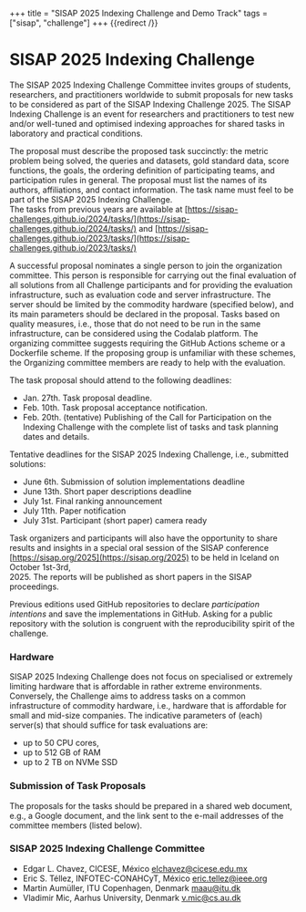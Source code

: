+++
title = "SISAP 2025 Indexing Challenge and Demo Track"
tags = ["sisap", "challenge"]
+++
{{redirect /}}
# SISAP 2025 Indexing Challenge
The SISAP 2025 Indexing Challenge Committee invites groups of students, researchers, and practitioners worldwide to submit proposals for new tasks to be considered as part of the SISAP Indexing Challenge 2025\. The SISAP Indexing Challenge is an event for researchers and practitioners to test new and/or well-tuned and optimised indexing approaches for shared tasks in laboratory and practical conditions.

The proposal must describe the proposed task succinctly: the metric problem being solved, the queries and datasets, gold standard data, score functions, the goals, the ordering definition of participating teams, and participation rules in general. The proposal must list the names of its authors, affiliations, and contact information. The task name must feel to be part of the SISAP 2025 Indexing Challenge.  
The tasks from previous years are available at [https://sisap-challenges.github.io/2024/tasks/](https://sisap-challenges.github.io/2024/tasks/) and [https://sisap-challenges.github.io/2023/tasks/](https://sisap-challenges.github.io/2023/tasks/)

A successful proposal nominates a single person to join the organization committee. This person is responsible for carrying out the final evaluation of all solutions from all Challenge participants and for providing the evaluation infrastructure, such as evaluation code and server infrastructure. The server should be limited by the commodity hardware (specified below), and its main parameters should be declared in the proposal. Tasks based on quality measures, i.e., those that do not need to be run in the same infrastructure, can be considered using the Codalab platform. The organizing committee suggests requiring the GitHub Actions scheme or a Dockerfile scheme. If the proposing group is unfamiliar with these schemes, the Organizing committee members are ready to help with the evaluation.

The task proposal should attend to the following deadlines:

* Jan. 27th. Task proposal deadline.  
* Feb. 10th. Task proposal acceptance notification.  
* Feb. 20th. (tentative) Publishing of the Call for Participation on the Indexing Challenge with the complete list of tasks and task planning dates and details.

Tentative deadlines for the SISAP 2025 Indexing Challenge, i.e., submitted solutions:

* June 6th. Submission of solution implementations deadline  
* June 13th. Short paper descriptions deadline  
* July 1st. Final ranking announcement  
* July 11th. Paper notification  
* July 31st. Participant (short paper) camera ready

Task organizers and participants will also have the opportunity to share results and insights in a special oral session of the SISAP conference [https://sisap.org/2025](https://sisap.org/2025) to be held in Iceland on October 1st-3rd,  
2025. The reports will be published as short papers in the SISAP proceedings.

Previous editions used GitHub repositories to declare *participation intentions* and save the implementations in GitHub. Asking for a public repository with the solution is congruent with the reproducibility spirit of the challenge.

### Hardware

SISAP 2025 Indexing Challenge does not focus on specialised or extremely limiting hardware that is affordable in rather extreme environments. Conversely, the Challenge aims to address tasks on a common infrastructure of commodity hardware, i.e., hardware that is affordable for small and mid-size companies. The indicative parameters of (each) server(s) that should suffice for task evaluations are:

- up to 50 CPU cores,  
- up to 512 GB of RAM  
- up to 2 TB on NVMe SSD

### Submission of Task Proposals

The proposals for the tasks should be prepared in a shared web document, e.g., a Google document, and the link sent to the e-mail addresses of the committee members (listed below).


### SISAP 2025 Indexing Challenge Committee

- Edgar L. Chavez, CICESE, México <elchavez@cicese.edu.mx>  
- Eric S. Téllez, INFOTEC-CONAHCyT, México <eric.tellez@ieee.org>  
- Martin Aumüller, ITU Copenhagen, Denmark <maau@itu.dk>  
- Vladimir Mic, Aarhus University, Denmark <v.mic@cs.au.dk>

